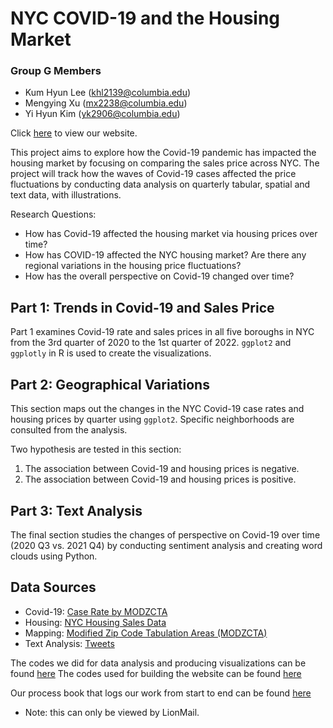 # NYC COVID-19 and the Housing Market

### Group G Members
* Kum Hyun Lee (khl2139@columbia.edu)
* Mengying Xu (mx2238@columbia.edu)
* Yi Hyun Kim (yk2906@columbia.edu)

Click [here](https://2hyunie.github.io/qmss-dv-group-g/index.html) to view our website.

This project aims to explore how the Covid-19 pandemic has impacted the housing market by focusing on comparing the sales price across NYC. The project will track how the waves of Covid-19 cases affected the price fluctuations by conducting data analysis on quarterly tabular, spatial and text data, with illustrations.

Research Questions:
* How has Covid-19 affected the housing market via housing prices over time?
* How has COVID-19 affected the NYC housing market? Are there any regional variations in the housing price fluctuations?
* How has the overall perspective on Covid-19 changed over time?

## Part 1: Trends in Covid-19 and Sales Price

Part 1 examines Covid-19 rate and sales prices in all five boroughs in NYC from the 3rd quarter of 2020 to the 1st quarter of 2022. `ggplot2` and `ggplotly` in R is used to create the visualizations.

## Part 2: Geographical Variations

This section maps out the changes in the NYC Covid-19 case rates and housing prices by quarter using `ggplot2`. Specific neighborhoods are consulted from the analysis.

Two hypothesis are tested in this section:

1. The association between Covid-19 and housing prices is negative.
2. The association between Covid-19 and housing prices is positive.

## Part 3: Text Analysis

The final section studies the changes of perspective on Covid-19 over time (2020 Q3 vs. 2021 Q4) by conducting sentiment analysis and creating word clouds using Python.

## Data Sources

* Covid-19: [Case Rate by MODZCTA](https://github.com/nychealth/coronavirus-data/blob/master/trends/caserate-by-modzcta.csv)
* Housing: [NYC Housing Sales Data](https://www1.nyc.gov/site/finance/taxes/property-annualized-sales-update.page)
* Mapping: [Modified Zip Code Tabulation Areas (MODZCTA)](https://data.cityofnewyork.us/Health/Modified-Zip-Code-Tabulation-Areas-MODZCTA-/pri4-ifjk)
* Text Analysis: [Tweets](https://github.com/QMSS-G5063-2022/Group_G_Covid_Housing_Prices/tree/main/Part3_data)

The codes we did for data analysis and producing visualizations can be found [here](https://github.com/QMSS-G5063-2022/Group_G_Covid_Housing_Prices/tree/main/Codes)
The codes used for building the website can be found [here](https://github.com/2hyunie/qmss-dv-group-g)

Our process book that logs our work from start to end can be found [here](https://docs.google.com/document/d/1xeExYWJWVvAeyePif__lbE5q5tvxCoxBYs8WfAIuTLs/edit?usp=sharing)
- Note: this can only be viewed by LionMail.

